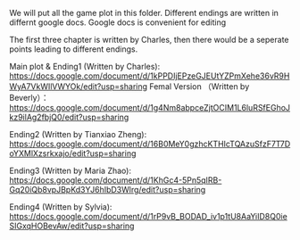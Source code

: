 We will put all the game plot in this folder. Different endings are written in differnt google docs. Google docs is convenient for editing

The first three chapter is written by Charles, then there would be a seperate points leading to different endings.

Main plot & Ending1 (Written by Charles): https://docs.google.com/document/d/1kPPDIjEPzeGJEUtYZPmXehe36vR9HWyA7VkWIlVWYOk/edit?usp=sharing
Femal Version （Written by Beverly）：https://docs.google.com/document/d/1g4Nm8abpceZjtOCIM1L6luRSfEGhoJkz9ilAg2fbjQ0/edit?usp=sharing

Ending2 (Written by Tianxiao Zheng): https://docs.google.com/document/d/16B0MeY0gzhcKTHIcTQAzuSfzF7T7DoYXMlXzsrkxajo/edit?usp=sharing

Ending3 (Written by Maria Zhao): https://docs.google.com/document/d/1KhGc4-5Pn5qIRB-Gq20iQb8vpJBpKd3YJ6hIbD3Wlrg/edit?usp=sharing

Ending4 (Written by Sylvia): https://docs.google.com/document/d/1rP9vB_BODAD_iv1p1tU8AaYiID8Q0ieSIGxqHOBevAw/edit?usp=sharing
